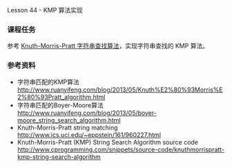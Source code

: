 
Lesson 44 - KMP 算法实现

### 课程任务

参考 [Knuth-Morris-Pratt 字符串查找算法](http://zh.wikipedia.org/wiki/%E5%85%8B%E5%8A%AA%E6%96%AF-%E8%8E%AB%E9%87%8C%E6%96%AF-%E6%99%AE%E6%8B%89%E7%89%B9%E7%AE%97%E6%B3%95)，实现字符串查找的 KMP 算法。

### 参考资料
* 字符串匹配的KMP算法 <http://www.ruanyifeng.com/blog/2013/05/Knuth%E2%80%93Morris%E2%80%93Pratt_algorithm.html>
* 字符串匹配的Boyer-Moore算法 <http://www.ruanyifeng.com/blog/2013/05/boyer-moore_string_search_algorithm.html>
* Knuth-Morris-Pratt string matching <http://www.ics.uci.edu/~eppstein/161/960227.html>
* Knuth-Morris-Pratt (KMP) String Search Algorithm source code <http://www.cprogramming.com/snippets/source-code/knuthmorrispratt-kmp-string-search-algorithm>

